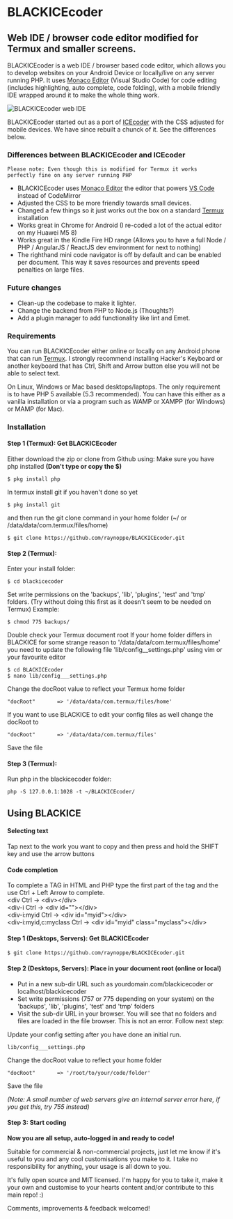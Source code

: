 # BLACKICEcoder

## Web IDE / browser code editor modified for Termux and smaller screens.


BLACKICEcoder is a web IDE / browser based code editor, which allows you to develop websites on your Android Device or locally/live on any server running PHP. It uses [Monaco Editor](https://microsoft.github.io/monaco-editor/) (Visual Studio Code) for code editing (includes highlighting, auto complete, code folding), with a mobile friendly IDE wrapped around it to make the whole thing work. 

<img src="https://static1.squarespace.com/static/5a844ad5cf81e008d8b943b8/t/5c35e8f721c67c3150fc0c5b/1547037077315/blackicecoder.jpg" alt="BLACKICEcoder web IDE">

BLACKICEcoder started out as a port of [ICEcoder](https://icecoder.net/) with the CSS adjusted for mobile devices. We have since rebuilt a chunck of it. See the differences below.

### Differences between BLACKICEcoder and ICEcoder

`Please note: Even though this is modified for Termux it works perfectly fine on any server running PHP`

* BLACKICEcoder uses [Monaco Editor](https://microsoft.github.io/monaco-editor/) the editor that powers [VS Code](https://code.visualstudio.com/) instead of CodeMirror
* Adjusted the CSS to be more friendly towards small devices. 
* Changed a few things so it just works out the box on a standard [Termux](https://termux.com/) installation
* Works great in Chrome for Android (I re-coded a lot of the actual editor on my Huawei M5 8)
* Works great in the Kindle Fire HD range (Allows you to have a full Node / PHP / AngularJS / ReactJS dev environment for next to nothing)
* The righthand mini code navigator is off by default and can be enabled per document. This way it saves resources and prevents speed penalties on large files.

### Future changes

* Clean-up the codebase to make it lighter.
* Change the backend from PHP to Node.js (Thoughts?)
* Add a plugin manager to add functionality like lint and Emet.

### Requirements

You can run BLACKICEcoder either online or locally on any Android phone that can run [Termux](https://termux.com/). I strongly recommend installing Hacker's Keyboard or another keyboard that has Ctrl, Shift and Arrow button else you will not be able to select text.

On Linux, Windows or Mac based desktops/laptops. The only requirement is to have PHP 5 available (5.3 recommended). You can have this either as a vanilla installation or via a program such as WAMP or XAMPP (for Windows) or MAMP (for Mac).

### Installation

#### Step 1 (Termux): Get BLACKICEcoder

Either download the zip or clone from Github using:
Make sure you have php installed **(Don't type or copy the $)**
```
$ pkg install php
```
In termux install git if you haven't done so yet
```
$ pkg install git
```
and then run the git clone command in your home folder (~/ or /data/data/com.termux/files/home)
```
$ git clone https://github.com/raynoppe/BLACKICEcoder.git 
```

#### Step 2 (Termux):
Enter your install folder:
```
$ cd blackicecoder
```
Set write permissions on the 'backups', 'lib', 'plugins', 'test' and 'tmp' folders. (Try without doing this first as it doesn't seem to be needed on Termux)
Example: 
```
$ chmod 775 backups/
```
Double check your Termux document root
If your home folder differs in BLACKICE for some strange reason to '/data/data/com.termux/files/home' you need to update the following file 'lib/config__settings.php' using vim or your favourite editor
```
$ cd BLACKICEcoder
$ nano lib/config___settings.php
```
Change the docRoot value to reflect your Termux home folder 
```
"docRoot"		=> '/data/data/com.termux/files/home' 
```
If you want to use BLACKICE to edit your config files as well change the docRoot to 
```
"docRoot"		=> '/data/data/com.termux/files' 
```
Save the file

#### Step 3 (Termux):
Run php in the blackicecoder folder: 
```
php -S 127.0.0.1:1028 -t ~/BLACKICEcoder/
```
## Using BLACKICE
#### Selecting text
Tap next to the work you want to copy and then press and hold the SHIFT key and use the arrow buttons

#### Code completion
To complete a TAG in HTML and PHP type the first part of the tag and the use Ctrl + Left Arrow to complete.<br/>
&lt;div Ctrl → &lt;div&gt;&lt;/div&gt;<br/>
&lt;div-i Ctrl → &lt;div id=""&gt;&lt;/div&gt;<br/>
&lt;div-i:myid Ctrl → &lt;div id="myid"&gt;&lt;/div&gt;<br/>
&lt;div-i:myid,c:myclass Ctrl → &lt;div id="myid" class="myclass"&gt;&lt;/div&gt;<br/>

#### Step 1 (Desktops, Servers): Get BLACKICEcoder
```
$ git clone https://github.com/raynoppe/BLACKICEcoder.git 
```

#### Step 2 (Desktops, Servers): Place in your document root (online or local)

* Put in a new sub-dir URL such as yourdomain.com/blackicecoder or localhost/blackicecoder
* Set write permissions (757 or 775 depending on your system) on the 'backups', 'lib', 'plugins', 'test' and 'tmp' folders
* Visit the sub-dir URL in your browser. You will see that no folders and files are loaded in the file browser. This is not an error. Follow next step:

Update your config setting after you have done an initial run.
```
lib/config___settings.php
```
Change the docRoot value to reflect your home folder
```
"docRoot"		=> '/root/to/your/code/folder' 
```
Save the file

*(Note: A small number of web servers give an internal server error here, if you get this, try 755 instead)*

#### Step 3: Start coding

**Now you are all setup, auto-logged in and ready to code!**

Suitable for commercial & non-commercial projects, just let me know if it's useful to you and any cool customisations you make to it. I take no responsibility for anything, your usage is all down to you.

It's fully open source and MIT licensed. I'm happy for you to take it, make it your own and customise to your hearts content and/or contribute to this main repo! :)

Comments, improvements & feedback welcomed!
